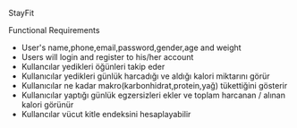 StayFit 

Functional Requirements

* User's name,phone,email,password,gender,age and weight
* Users will login and register to his/her account
* Kullancılar yedikleri öğünleri takip eder
* Kullanıcılar yedikleri günlük harcadığı ve aldığı kalori miktarını görür
* Kullanıcılar ne kadar makro(karbonhidrat,protein,yağ) tükettiğini gösterir
* Kullanıcılar yaptığı günlük egzersizleri ekler ve toplam harcanan / alınan kalori görünür
* Kullancılar vücut kitle endeksini hesaplayabilir
